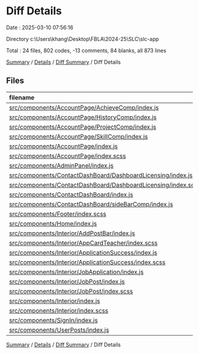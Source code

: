 # Diff Details

Date : 2025-03-10 07:56:16

Directory c:\\Users\\khang\\Desktop\\FBLA\\2024-25\\SLC\\slc-app

Total : 24 files,  802 codes, -13 comments, 84 blanks, all 873 lines

[Summary](results.md) / [Details](details.md) / [Diff Summary](diff.md) / Diff Details

## Files
| filename | language | code | comment | blank | total |
| :--- | :--- | ---: | ---: | ---: | ---: |
| [src/components/AccountPage/AchieveComp/index.js](/src/components/AccountPage/AchieveComp/index.js) | JavaScript | -18 | -4 | -5 | -27 |
| [src/components/AccountPage/HistoryComp/index.js](/src/components/AccountPage/HistoryComp/index.js) | JavaScript | -16 | -9 | -5 | -30 |
| [src/components/AccountPage/ProjectComp/index.js](/src/components/AccountPage/ProjectComp/index.js) | JavaScript | 15 | 3 | 3 | 21 |
| [src/components/AccountPage/SkillComp/index.js](/src/components/AccountPage/SkillComp/index.js) | JavaScript | -16 | 0 | -3 | -19 |
| [src/components/AccountPage/index.js](/src/components/AccountPage/index.js) | JavaScript | 28 | -1 | 9 | 36 |
| [src/components/AccountPage/index.scss](/src/components/AccountPage/index.scss) | SCSS | 2 | 0 | 1 | 3 |
| [src/components/AdminPanel/index.js](/src/components/AdminPanel/index.js) | JavaScript | 1 | 0 | 0 | 1 |
| [src/components/ContactDashBoard/DashboardLicensing/index.js](/src/components/ContactDashBoard/DashboardLicensing/index.js) | JavaScript | 212 | 0 | 7 | 219 |
| [src/components/ContactDashBoard/DashboardLicensing/index.scss](/src/components/ContactDashBoard/DashboardLicensing/index.scss) | SCSS | 200 | 3 | 39 | 242 |
| [src/components/ContactDashBoard/index.js](/src/components/ContactDashBoard/index.js) | JavaScript | 2 | 2 | 0 | 4 |
| [src/components/ContactDashBoard/sideBarComp/index.js](/src/components/ContactDashBoard/sideBarComp/index.js) | JavaScript | 22 | 2 | 0 | 24 |
| [src/components/Footer/index.scss](/src/components/Footer/index.scss) | SCSS | -1 | 0 | 0 | -1 |
| [src/components/Home/index.js](/src/components/Home/index.js) | JavaScript | 10 | 0 | 1 | 11 |
| [src/components/Interior/AddPostBar/index.js](/src/components/Interior/AddPostBar/index.js) | JavaScript | 23 | 1 | 0 | 24 |
| [src/components/Interior/AppCardTeacher/index.scss](/src/components/Interior/AppCardTeacher/index.scss) | SCSS | 3 | 0 | 0 | 3 |
| [src/components/Interior/ApplicationSuccess/index.js](/src/components/Interior/ApplicationSuccess/index.js) | JavaScript | 7 | 0 | 3 | 10 |
| [src/components/Interior/ApplicationSuccess/index.scss](/src/components/Interior/ApplicationSuccess/index.scss) | SCSS | 1 | 0 | 0 | 1 |
| [src/components/Interior/JobApplication/index.js](/src/components/Interior/JobApplication/index.js) | JavaScript | 15 | -4 | -4 | 7 |
| [src/components/Interior/JobPost/index.js](/src/components/Interior/JobPost/index.js) | JavaScript | 135 | -8 | 6 | 133 |
| [src/components/Interior/JobPost/index.scss](/src/components/Interior/JobPost/index.scss) | SCSS | 144 | 1 | 31 | 176 |
| [src/components/Interior/index.js](/src/components/Interior/index.js) | JavaScript | 46 | 0 | 4 | 50 |
| [src/components/Interior/index.scss](/src/components/Interior/index.scss) | SCSS | 7 | 1 | 2 | 10 |
| [src/components/SignIn/index.js](/src/components/SignIn/index.js) | JavaScript | 10 | 0 | 2 | 12 |
| [src/components/UserPosts/index.js](/src/components/UserPosts/index.js) | JavaScript | -30 | 0 | -7 | -37 |

[Summary](results.md) / [Details](details.md) / [Diff Summary](diff.md) / Diff Details